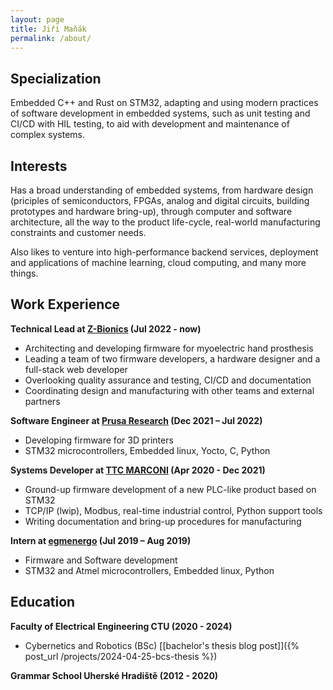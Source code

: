 ```yaml
---
layout: page
title: Jiří Maňák
permalink: /about/
---
```


## Specialization

Embedded C++ and Rust on STM32, adapting and using modern practices of software development in embedded systems, such as unit testing and CI/CD with HIL testing, to aid with development and maintenance of complex systems.

## Interests

Has a broad understanding of embedded systems, from hardware design (priciples of semiconductors, FPGAs, analog and digital circuits, building prototypes and hardware bring-up), through computer and software architecture, all the way to the product life-cycle, real-world manufacturing constraints and customer needs.

Also likes to venture into high-performance backend services, deployment and applications of machine learning, cloud computing, and many more things.

## Work Experience

__Technical Lead at [Z-Bionics](https://www.z-bionics.com/) (Jul 2022 - now)__

- Architecting and developing firmware for myoelectric hand prosthesis
- Leading a team of two firmware developers, a hardware designer and a full-stack web developer
- Overlooking quality assurance and testing, CI/CD and documentation
- Coordinating design and manufacturing with other teams and external partners


__Software Engineer at [Prusa Research](https://www.prusa3d.com/) (Dec 2021 – Jul 2022)__

- Developing firmware for 3D printers
- STM32 microcontrollers, Embedded linux, Yocto, C, Python


__Systems Developer at [TTC MARCONI](https://ttc-marconi.com/) (Apr 2020 - Dec 2021)__

- Ground-up firmware development of a new PLC-like product based on STM32
- TCP/IP (lwip), Modbus, real-time industrial control, Python support tools
- Writing documentation and bring-up procedures for manufacturing


__Intern at [egmenergo](https://www.egmenergo.cz/) (Jul 2019 – Aug 2019)__

- Firmware and Software development
- STM32 and Atmel microcontrollers, Embedded linux, Python


## Education

__Faculty of Electrical Engineering CTU (2020 - 2024)__
- Cybernetics and Robotics (BSc) [[bachelor's thesis blog post]]({% post_url /projects/2024-04-25-bcs-thesis %})


__Grammar School Uherské Hradiště (2012 - 2020)__


